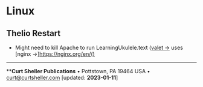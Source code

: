 # Linux

## Thelio Restart
- Might need to kill Apache to run LearningUkulele.text ([valet &rarr;](https://laravel.com/docs/9.x/valet) uses [nginx &rarr;]https://nginx.org/en/()


----
****Curt Sheller Publications** • Pottstown, PA 19464 USA • [curt@curtsheller.com](mailto:curt@curtsheller.com) [updated: **2023-01-11**]
